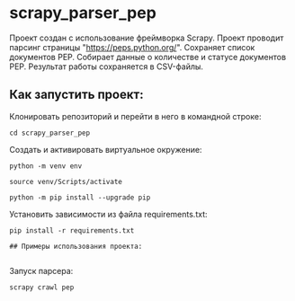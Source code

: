 # scrapy_parser_pep

Проект создан с использование фреймворка Scrapy.
Проект проводит парсинг страницы "https://peps.python.org/". Сохраняет список документов PEP.
Собирает данные о количестве и статусе документов PEP. Результат работы сохраняется в CSV-файлы.

## Как запустить проект:

Клонировать репозиторий и перейти в него в командной строке:

```
cd scrapy_parser_pep
```

Cоздать и активировать виртуальное окружение:

```
python -m venv env
```

```
source venv/Scripts/activate
```

```
python -m pip install --upgrade pip
```

Установить зависимости из файла requirements.txt:

```
pip install -r requirements.txt

## Примеры использования проекта:


```

Запуск парсера:

```
scrapy crawl pep
```

